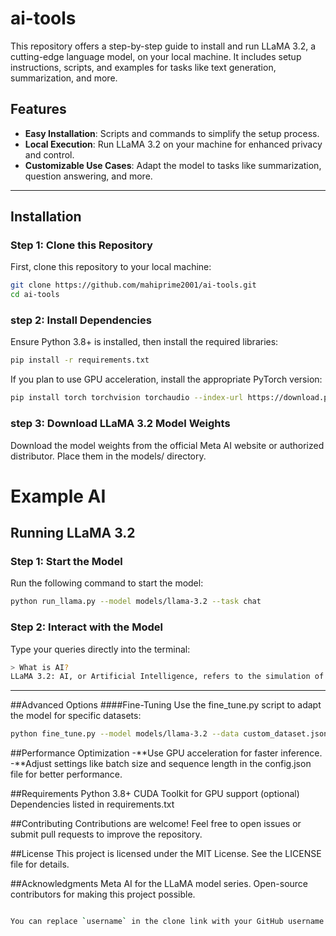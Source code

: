 # ai-tools
This repository offers a step-by-step guide to install and run LLaMA 3.2, a cutting-edge language model, on your local machine. It includes setup instructions, scripts, and examples for tasks like text generation, summarization, and more.

## Features  
- **Easy Installation**: Scripts and commands to simplify the setup process.  
- **Local Execution**: Run LLaMA 3.2 on your machine for enhanced privacy and control.  
- **Customizable Use Cases**: Adapt the model to tasks like summarization, question answering, and more.  

---

## Installation  

### Step 1: Clone this Repository  
First, clone this repository to your local machine:  

```bash
git clone https://github.com/mahiprime2001/ai-tools.git
cd ai-tools
```

### step 2: Install Dependencies
Ensure Python 3.8+ is installed, then install the required libraries:

```bash
pip install -r requirements.txt
```

If you plan to use GPU acceleration, install the appropriate PyTorch version:

```bash
pip install torch torchvision torchaudio --index-url https://download.pytorch.org/whl/cu118
```

### step 3: Download LLaMA 3.2 Model Weights
Download the model weights from the official Meta AI website or authorized distributor. Place them in the models/ directory.

# Example AI
## Running LLaMA 3.2
### Step 1: Start the Model
Run the following command to start the model:

```bash
python run_llama.py --model models/llama-3.2 --task chat
```
### Step 2: Interact with the Model
Type your queries directly into the terminal:

```bash
> What is AI?
LLaMA 3.2: AI, or Artificial Intelligence, refers to the simulation of human intelligence in machines.
```
---

##Advanced Options
####Fine-Tuning
Use the fine_tune.py script to adapt the model for specific datasets:

```bash
python fine_tune.py --model models/llama-3.2 --data custom_dataset.json
```
##Performance Optimization
-**Use GPU acceleration for faster inference.
-**Adjust settings like batch size and sequence length in the config.json file for better performance.

##Requirements
Python 3.8+
CUDA Toolkit for GPU support (optional)
Dependencies listed in requirements.txt

##Contributing
Contributions are welcome! Feel free to open issues or submit pull requests to improve the repository.

##License
This project is licensed under the MIT License. See the LICENSE file for details.

##Acknowledgments
Meta AI for the LLaMA model series.
Open-source contributors for making this project possible.

```bash

You can replace `username` in the clone link with your GitHub username and update scripts or paths to match your repository setup. Let me know if you'd like further customization!
```
